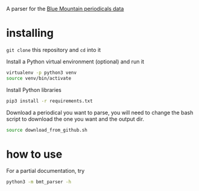 A parser for the [Blue Mountain periodicals data](https://github.com/Princeton-CDH/bluemountain-transcriptions)

# installing
`git clone` this repository and `cd` into it

Install a Python virtual environment (optional) and run it
```bash
virtualenv -p python3 venv
source venv/bin/activate
```

Install Python libraries
```bash
pip3 install -r requirements.txt
```

Download a periodical you want to parse, you will need to change the bash script to download the one you want and the output dir.
```bash
source download_from_github.sh
```

# how to use
For a partial documentation, try

```bash
python3 -m bmt_parser -h
```
